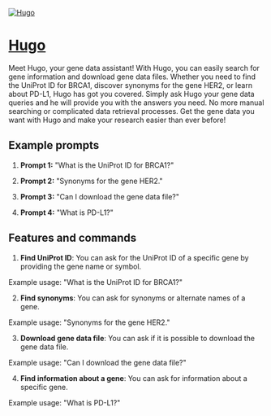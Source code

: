 [![Hugo](https://files.oaiusercontent.com/file-hxQcNz7LPPJpRm5xPbo81hS2?se=2123-10-16T09%3A24%3A27Z&sp=r&sv=2021-08-06&sr=b&rscc=max-age%3D31536000%2C%20immutable&rscd=attachment%3B%20filename%3D4442bbd6-3da8-49ab-a4c8-6dca4354e84f.png&sig=lfu4TWqm7Al/nfOUBpiftaGclk1qAGsecESENFypZfo%3D)](https://chat.openai.com/g/g-E7GrLSwnv-hugo)

# [Hugo](https://chat.openai.com/g/g-E7GrLSwnv-hugo)

Meet Hugo, your gene data assistant! With Hugo, you can easily search for gene information and download gene data files. Whether you need to find the UniProt ID for BRCA1, discover synonyms for the gene HER2, or learn about PD-L1, Hugo has got you covered. Simply ask Hugo your gene data queries and he will provide you with the answers you need. No more manual searching or complicated data retrieval processes. Get the gene data you want with Hugo and make your research easier than ever before!

## Example prompts

1. **Prompt 1:** "What is the UniProt ID for BRCA1?"

2. **Prompt 2:** "Synonyms for the gene HER2."

3. **Prompt 3:** "Can I download the gene data file?"

4. **Prompt 4:** "What is PD-L1?"

## Features and commands

1. **Find UniProt ID**: You can ask for the UniProt ID of a specific gene by providing the gene name or symbol.

Example usage: "What is the UniProt ID for BRCA1?"

2. **Find synonyms**: You can ask for synonyms or alternate names of a gene.

Example usage: "Synonyms for the gene HER2."

3. **Download gene data file**: You can ask if it is possible to download the gene data file.

Example usage: "Can I download the gene data file?"

4. **Find information about a gene**: You can ask for information about a specific gene.

Example usage: "What is PD-L1?"